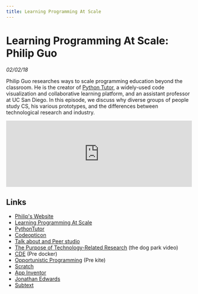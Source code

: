 ```yaml
---
title: Learning Programming At Scale
---
```


# Learning Programming At Scale: Philip Guo

_02/02/18_

Philip Guo researches ways to scale programming education beyond the classroom. He is the creator of [Python Tutor](http://pythontutor.com/), a widely-used code visualization and collaborative learning platform, and an assistant professor at UC San Diego. In this episode, we discuss why diverse groups of people study CS, his various prototypes, and the differences between technological research and industry.

<iframe src="https://omny.fm/shows/future-of-coding/22-teaching-programming-at-scale-philip-guo/embed" width="100%" height="180" frameborder="0"></iframe>

## Links

- [Philip's Website](http://pgbovine.net/)
- [Learning Programming At Scale](https://cacm.acm.org/blogs/blog-cacm/219967-learning-programming-at-scale/fulltext)
- [PythonTutor](http://pythontutor.com/)
- [Codeopticon](http://www.pgbovine.net/publications/Codeopticon-one-to-many-tutoring-interface_UIST-2015.pdf)
- [Talk about and Peer studio](http://d.ucsd.edu/peer/)
- [The Purpose of Technology-Related Research](http://pgbovine.net/PG-Vlog-40-technology-research.htm) (the dog park video)
- [CDE](http://pgbovine.net/cde.html) (Pre docker)
- [Opportunistic Programming](http://hci.stanford.edu/research/opportunistic/) (Pre kite)
- [Scratch](https://scratch.mit.edu)
- [App Inventor](http://appinventor.mit.edu/explore/)
- [Jonathan Edwards](http://alarmingdevelopment.org/)
- [Subtext](http://www.subtext-lang.org/)
